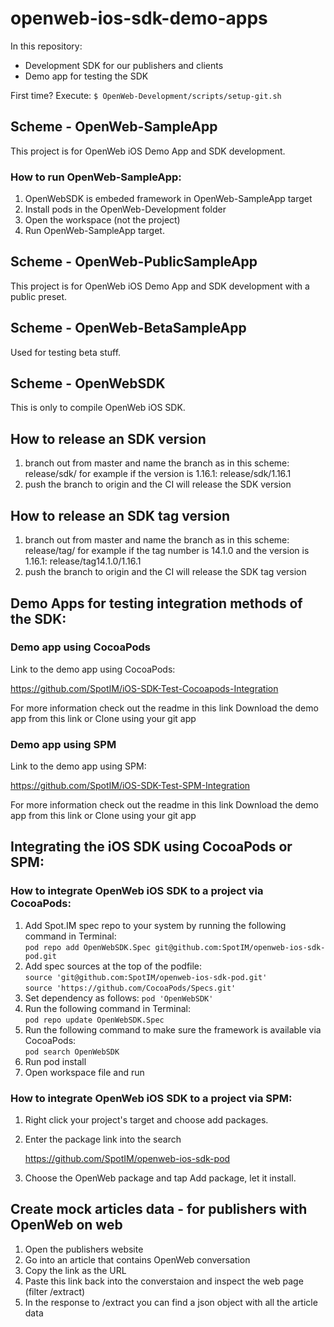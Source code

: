 # openweb-ios-sdk-demo-apps
In this repository:
* Development SDK for our publishers and clients
* Demo app for testing the SDK

First time? Execute:
`$ OpenWeb-Development/scripts/setup-git.sh`

## Scheme - OpenWeb-SampleApp
This project is for OpenWeb iOS Demo App and SDK development.

### How to run OpenWeb-SampleApp:
1. OpenWebSDK is embeded framework in OpenWeb-SampleApp target
2. Install pods in the OpenWeb-Development folder
3. Open the workspace (not the project)
4. Run OpenWeb-SampleApp target.

## Scheme - OpenWeb-PublicSampleApp
This project is for OpenWeb iOS Demo App and SDK development with a public preset.

## Scheme - OpenWeb-BetaSampleApp
Used for testing beta stuff.

## Scheme - OpenWebSDK
This is only to compile OpenWeb iOS SDK.

## How to release an SDK version
1. branch out from master and name the branch as in this scheme:
   release/sdk/<version number>
   for example if the version is 1.16.1: release/sdk/1.16.1
2. push the branch to origin and the CI will release the SDK version
    
## How to release an SDK tag version
1. branch out from master and name the branch as in this scheme:
   release/tag<tag number>/<version number>
   for example if the tag number is 14.1.0 and the version is 1.16.1: release/tag14.1.0/1.16.1
2. push the branch to origin and the CI will release the SDK tag version

## Demo Apps for testing integration methods of the SDK:

### Demo app using CocoaPods
Link to the demo app using CocoaPods:

https://github.com/SpotIM/iOS-SDK-Test-Cocoapods-Integration

For more information check out the readme in this link
Download the demo app from this link or Clone using your git app

### Demo app using SPM
Link to the demo app using SPM:

https://github.com/SpotIM/iOS-SDK-Test-SPM-Integration

For more information check out the readme in this link
Download the demo app from this link or Clone using your git app

## Integrating the iOS SDK using CocoaPods or SPM:

### How to integrate OpenWeb iOS SDK to a project via CocoaPods:
1. Add Spot.IM spec repo to your system by running the following command in Terminal:  
  `pod repo add OpenWebSDK.Spec git@github.com:SpotIM/openweb-ios-sdk-pod.git`
2. Add spec sources at the top of the podfile:  
  `source 'git@github.com:SpotIM/openweb-ios-sdk-pod.git'`  
  `source 'https://github.com/CocoaPods/Specs.git'`  
3. Set dependency as follows: `pod 'OpenWebSDK'`
4. Run the following command in Terminal:  
  `pod repo update OpenWebSDK.Spec`
4. Run the following command to make sure the framework is available via CocoaPods:  
  `pod search OpenWebSDK`  
5. Run pod install
6. Open workspace file and run

### How to integrate OpenWeb iOS SDK to a project via SPM:
1. Right click your project's target and choose add packages.
2. Enter the package link into the search

   https://github.com/SpotIM/openweb-ios-sdk-pod

3. Choose the OpenWeb package and tap Add package, let it install.

## Create mock articles data - for publishers with OpenWeb on web
1. Open the publishers website
2. Go into an article that contains OpenWeb conversation
3. Copy the link as the URL
4. Paste this link back into the converstaion and inspect the web page (filter /extract)
5. In the response to /extract you can find a json object with all the article data
